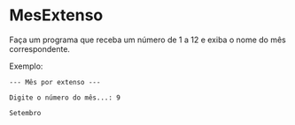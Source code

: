 # MesExtenso

Faça um programa que receba um número de 1 a 12 e exiba o nome do mês correspondente.

Exemplo:

```
--- Mês por extenso ---

Digite o número do mês...: 9

Setembro
```